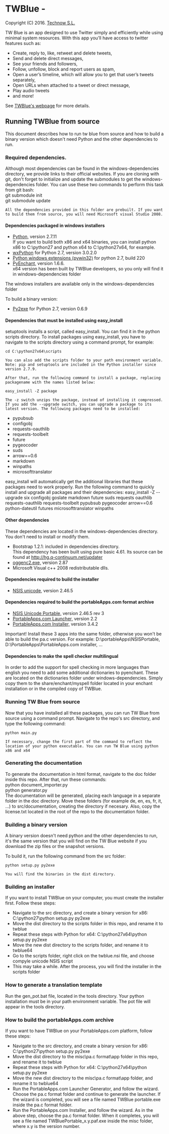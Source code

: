 ﻿TWBlue -
======

Copyright (C) 2016. [Technow S.L.](https://www.technow.es)

TW Blue is an app designed to use Twitter simply and efficiently while using minimal system resources.
With this app you’ll have access to twitter features such as:

* Create, reply to, like, retweet and delete tweets,
* Send and delete direct messages,
* See your friends and followers,
* Follow, unfollow, block and report users as spam,
* Open a user’s timeline, which will allow you to get that user’s tweets separately,
* Open URLs when attached to a tweet or direct message,
* Play audio tweets
* and more!

See [TWBlue's webpage](http://twblue.es) for more details.

## Running TWBlue from source

This document describes how to run tw blue from source and how to build a binary version which doesn't need Python and the other dependencies to run.

### Required dependencies.

Although most dependencies can be found in the windows-dependencies directory, we provide links to their official websites. If you are cloning with git, don't forget to initialize and update the submodules to get the windows-dependencies folder. You can use these two commands to perform this task from git bash:  
    git submodule init  
    git submodule update

	All the dependencies provided in this folder are prebuilt. If you want to build them from source, you will need Microsoft visual Studio 2008.

#### Dependencies packaged in windows installers

* [Python,](http://python.org) version 2.7.11  
If you want to build both x86 and x64 binaries, you can install python x86 to C:\python27 and python x64 to C:\python27x64, for example.
* [wxPython](http://www.wxpython.org) for Python 2.7, version 3.0.2.0
* [Python windows extensions (pywin32)](http://www.sourceforge.net/projects/pywin32/) for python 2.7, build 220
* [PyEnchant,](http://pythonhosted.org/pyenchant/) version 1.6.6.  
x64 version has been built by TWBlue developers, so you only will find it in windows-dependencies folder

The windows installers are available only in the windows-dependencies folder

To build a binary version:

* [Py2exe](http://www.sourceforge.net/projects/py2exe/) for Python 2.7, version 0.6.9

#### Dependencies that must be installed using easy_install

setuptools installs a script, called easy_install. You can find it in the python scripts directory. To install packages using easy_install, you have to navigate to the scripts directory using a command prompt, for example:

    cd C:\python27x64\scripts

	You can also add the scripts folder to your path environment variable.
	Note: pip and setuptools are included in the Python installer since version 2.7.9.

	After that, run the following command to install a package, replacing packagename with the names listed below:

    easy_install -Z package

	The -z switch unzips the package, instead of installing it compressed. If you add the --upgrade switch, you can upgrade a package to its latest version. The following packages need to be installed:

* pypubsub
* configobj
* requests-oauthlib
* requests-toolbelt
* future
* pygeocoder
* suds
* arrow==0.6
* markdown
* winpaths
* microsofttranslator

easy_install will automatically get the additional libraries that these packages need to work properly.
Run the following command to quickly install and upgrade all packages and their dependencies:
easy_install -Z --upgrade six configobj goslate markdown future suds requests oauthlib requests-oauthlib requests-toolbelt pypubsub pygeocoder arrow==0.6 python-dateutil futures microsofttranslator winpaths

#### Other dependencies

These dependencies are located in the windows-dependencies directory. You don't need to install or modify them.

* Bootstrap 1.2.1: included in dependencies directory.  
This dependency has been built using pure basic 4.61. Its source can be found at http://hg.q-continuum.net/updater
* [oggenc2.exe,](http://www.rarewares.org/ogg-oggenc.php) version 2.87  
* Microsoft Visual c++ 2008 redistributable dlls.

#### Dependencies required to build the installer

* [NSIS unicode,](http://www.scratchpaper.com/) version 2.46.5

#### Dependencies required to build the portableApps.com format archive

* [NSIS Unicode Portable,](http://portableapps.com/apps/development/nsis_portable) version 2.46.5 rev 3
* [PortableApps.com Launcher,](http://portableapps.com/apps/development/portableapps.com_launcher) version 2.2
* [PortableApps.com Installer,](http://portableapps.com/apps/development/portableapps.com_installer) version 3.4.2

Important! Install these 3 apps into the same folder, otherwise you won't be able to build the pa.c version. For example: D:\portableApps\NSISPortable, D:\PortableApps\PortableApps.com installer, ...

#### Dependencies to make the spell checker multilingual ####

In order to add the support for spell checking in more languages than english you need to add some additional dictionaries to pyenchant. These are located on the dictionaries folder under windows-dependencies. Simply copy them to the share/enchant/myspell folder located in your enchant installation or in the compiled copy of TWBlue.

### Running TW Blue from source

Now that you have installed all these packages, you can run TW Blue from source using a command prompt. Navigate to the repo's src directory, and type the following command:

    python main.py

	If necessary, change the first part of the command to reflect the location of your python executable. You can run TW Blue using python x86 and x64

### Generating the documentation

To generate the documentation in html format, navigate to the doc folder inside this repo. After that, run these commands:  
python document_importer.py  
python generator.py  
The documentation will be generated, placing each language in a separate folder in the doc directory. Move these folders (for example de, en, es, fr, it, ...) to src/documentation, creating the directory if necesary.
Also, copy the license.txt located in the root of the repo to the documentation folder.

### Building a binary version

A binary version doesn't need python and the other dependencies to run, it's the same version that you will find on the TW Blue website if you download the zip files or the snapshot versions.

To build it, run the following command from the src folder:

    python setup.py py2exe

	You will find the binaries in the dist directory.

### Building an installer

If you want to install TWBlue on your computer, you must create the installer first. Follow these steps:

* Navigate to the src directory, and create a binary version for x86: C:\python27\python setup.py py2exe
* Move the dist directory to the scripts folder in this repo, and rename it to twblue
* Repeat these steps with Python for x64: C:\python27x64\python setup.py py2exe
* Move the new dist directory to the scripts folder, and rename it to twblue64
* Go to the scripts folder, right click on the twblue.nsi file, and choose compyle unicode NSIS script
* This may take a while. After the process, you will find the installer in the scripts folder

### How to generate a translation template

Run the gen_pot.bat file, located in the tools directory. Your python installation must be in your path environment variable. The pot file will appear in the tools directory.

### How to build the portableApps.com archive

If you want to have TWBlue on your PortableApps.com platform, follow these steps:

* Navigate to the src directory, and create a binary version for x86: C:\python27\python setup.py py2exe
* Move the dist directory to the misc\pa.c format\app folder in this repo, and rename it to twblue
* Repeat these steps with Python for x64: C:\python27x64\python setup.py py2exe
* Move the new dist directory to the misc\pa.c format\app folder, and rename it to twblue64
* Run the PortableApps.com Launcher Generator, and follow the wizard. Choose the pa.c format folder and continue to generate the launcher. If the wizard is completed, you will see a file named TWBlue portable.exe inside the pa.c format folder.
* Run the PortableApps.com Installer, and follow the wizard. As in the above step, choose the pa.c format folder. When it completes, you will see a file named TWBluePortable_x.y.paf.exe inside the misc folder, where x.y is the version number.

